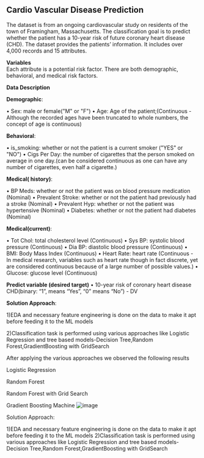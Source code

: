 ## **Cardio Vascular Disease Prediction**
The dataset is from an ongoing cardiovascular study on residents of the town of Framingham,
Massachusetts. The classification goal is to predict whether the patient has a 10-year risk of
future coronary heart disease (CHD). The dataset provides the patients’ information. It includes
over 4,000 records and 15 attributes.


**Variables**<br />
Each attribute is a potential risk factor. There are both demographic, behavioral, and medical risk factors.


**Data Description**

**Demographic**:

• Sex: male or female("M" or "F")
• Age: Age of the patient;(Continuous - Although the recorded ages have been truncated to
whole numbers, the concept of age is continuous)

**Behavioral**:

• is_smoking: whether or not the patient is a current smoker ("YES" or "NO")
• Cigs Per Day: the number of cigarettes that the person smoked on average in one day.(can be considered continuous as one can have any number of cigarettes, even half a cigarette.)

**Medical( history)**:

• BP Meds: whether or not the patient was on blood pressure medication (Nominal)
• Prevalent Stroke: whether or not the patient had previously had a stroke (Nominal)
• Prevalent Hyp: whether or not the patient was hypertensive (Nominal)
• Diabetes: whether or not the patient had diabetes (Nominal)

**Medical(current)**:

• Tot Chol: total cholesterol level (Continuous)
• Sys BP: systolic blood pressure (Continuous)
• Dia BP: diastolic blood pressure (Continuous)
• BMI: Body Mass Index (Continuous)
• Heart Rate: heart rate (Continuous - In medical research, variables such as heart rate though       in fact discrete, yet are considered continuous because of a large number of possible values.)
• Glucose: glucose level (Continuous)


**Predict variable (desired target)**
• 10-year risk of coronary heart disease CHD(binary: “1”, means “Yes”, “0” means “No”) -
DV



**Solution Approach**:

1)EDA and necessary feature engineering is done on the data to make it apt before feeding it to the ML models

2)Classification task is performed using various approaches like Logistic Regression and tree based models-Decision Tree,Random Forest,GradientBoosting with GridSearch

After applying the various approaches we observed the following results










Logistic Regression







Random Forest






Random Forest with Grid Search





Gradient Boosting Machine
![image](https://user-images.githubusercontent.com/36561428/198103364-38cc2362-10a3-4aac-b4b6-f77e9f11ce4b.png)






Solution Approach:

1)EDA and necessary feature engineering is done on the data to make it apt before feeding it to the ML models
2)Classification task is performed using various approaches like Logistic Regression and tree based models-Decision Tree,Random Forest,GradientBoosting with GridSearch 
